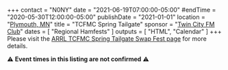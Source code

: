 +++
contact = "N0NY"
date = "2021-06-19T07:00:00-05:00"
#endTime =  "2020-05-30T12:00:00-05:00"
publishDate = "2021-01-01"
location = "[Plymouth, MN](https://www.google.com/maps/place/West+Medicine+Lake+Community+Club/@44.9977916,-93.4325584,17z/)"
title = "TCFMC Spring Tailgate"
sponsor = "[Twin City FM Club](http://tcfmc.org)"
dates = [ "Regional Hamfests" ]
outputs = [ "HTML", "Calendar" ]
+++
Please visit the 
[ARRL TCFMC Spring Tailgate Swap Fest page](http://www.arrl.org/hamfests/spring-tailgate-4)
for more details.

:warning: **Event times in this listing are not confirmed** :warning:

